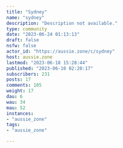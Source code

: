 ```yaml
---
title: "Sydney" 
name: "sydney"
description: "Description not available."
type: community
date: "2023-06-24 01:13:13"
draft: false
nsfw: false
actor_id: "https://aussie.zone/c/sydney"
host: aussie.zone
lastmod: "2023-06-18 15:28:44"
published: "2023-06-10 02:20:17"
subscribers: 231
posts: 17
comments: 105
weight: 17
dau: 6
wau: 34
mau: 52
instances:
- "aussie_zone"
tags: 
- "aussie_zone"

---
```

